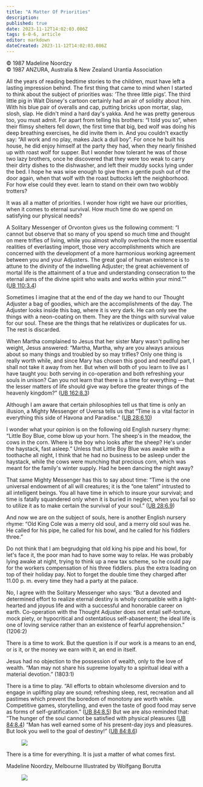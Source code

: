 ```yaml
---
title: "A Matter Of Priorities"
description: 
published: true
date: 2023-11-12T14:02:03.086Z
tags: 6-0-6, article
editor: markdown
dateCreated: 2023-11-12T14:02:03.086Z
---
```


<p class="v-card v-sheet theme--light gray lighten-3 px-2 py-1">© 1987 Madeline Noordzy<br>© 1987 ANZURA, Australia & New Zealand Urantia Association</p>

All the years of reading bedtime stories to the children, must have left a lasting impression behind. The first thing that came to mind when I started to think about the subject of priorities was: ‘The three little pigs’. The third little pig in Walt Disney's cartoon certainly had an air of solidity about him. With his blue pair of overalls and cap, putting bricks upon mortar, slap, slosh, slap. He didn't mind a hard day's yakka. And he was pretty generous too, you must admit. For apart from telling his brothers: “I told you so”, when their flimsy shelters fell down, the first time that big, bed wolf was doing his deep breathing exercises, he did invite them in. And you couldn't exactly say: “All work and no play, makes Jack a dull boy”. For once he built his house, he did enjoy himself at the party they had, when they nearly finished up with roast wolf for supper. But I wonder how tolerant he was of those two lazy brothers, once he discovered that they were too weak to carry their dirty dishes to the dishwasher, and left their muddy socks lying under the bed. I hope he was wise enough to give them a gentle push out of the door again, when that wolf with the roast buttocks left the neighborhood. For how else could they ever. learn to stand on their own two wobbly trotters?

It was all a matter of priorities. I wonder how right we have our priorities, when it comes to eternal survival. How much time do we spend on satisfying our physical needs?

A Solitary Messenger of Orvonton gives us the following comment: “I cannot but observe that so many of you spend so much time and thought on mere trifles of living, while you almost wholly overlook the more essential realities of everlasting import, those very accomplishments which are concerned with the development of a more harmonious working agreement between you and your Adjusters. The great goal of human existence is to attune to the divinity of the indwelling Adjuster; the great achievement of mortal life is the attainment of a true and understanding consecration to the eternal aims of the divine spirit who waits and works within your mind.”" ([UB 110:3.4](/en/The_Urantia_Book/110#p3_4))

Sometimes I imagine that at the end of the day we hand to our Thought Adjuster a bag of goodies, which are the accomplishments of the day. The Adjuster looks inside this bag, where it is very dark. He can only see the things with a neon-coating on them. They are the things with survival value for our soul. These are the things that he relativizes or duplicates for us. The rest is discarded.

When Martha complained to Jesus that her sister Mary wasn't pulling her weight, Jesus answered: “Martha, Martha, why are you always anxious about so many things and troubled by so may trifles? Only one thing is really worth while, and since Mary has chosen this good and needful part, I shall not take it away from her. But when will both of you learn to live as I have taught you: both serving in co-operation and both refreshing your souls in unison? Can you not learn that there is a time for everything — that the lesser matters of life should give way before the greater things of the heavenly kingdom?” ([UB 162:8.3](/en/The_Urantia_Book/162#p8_3))

Although I am aware that certain philosophies tell us that time is only an illusion, a Mighty Messenger of Uversa tells us that “Time is a vital factor in everything this side of Havona and Paradise.” ([UB 28:6.10](/en/The_Urantia_Book/28#p6_10))

I wonder what your opinion is on the following old English nursery rhyme: “Little Boy Blue, come blow up your horn. The sheep's in the meadow, the cows in the corn. Where is the boy who looks after the sheep? He's under the haystack, fast asleep.” Unless that Little Boy Blue was awake with a toothache all night, I think that he had no business to be asleep under the haystack, while the cows were munching that precious corn, which was meant for the family's winter supply. Had he been dancing the night away?

That same Mighty Messenger has this to say about time: “Time is the one universal endowment of all will creatures; it is the “one talent” intrusted to all intelligent beings. You all have time in which to insure your survival; and time is fatally squandered only when it is buried in neglect, when you fail so to utilize it as to make certain the survival of your soul.” ([UB 28:6.9](/en/The_Urantia_Book/28#p6_9))

And now we are on the subject of souls, here is another English nursery rhyme: “Old King Cole was a merry old soul, and a merry old soul was he. He called for his pipe, he called for his bowl, and he called for his fiddlers three.”

Do not think that I am begrudging that old king his pipe and his bowl, for let's face it, the poor man had to have some way to relax. He was probably lying awake at night, trying to think up a new tax scheme, so he could pay for the workers compensation of his three fiddlers. plus the extra loading on top of their holiday pay. Not to forget the double time they charged after 11.00 p. m. every time they had a party at the palace.

No, I agree with the Solitary Messenger who says: “But a devoted and determined effort to realize eternal destiny is wholly compatible with a light-hearted and joyous life and with a successful and honorable career on earth. Co-operation with the Thought Adjuster does not entail self-torture, mock piety, or hypocritical and ostentatious self-abasement; the ideal life is one of loving service rather than an existence of fearful apprehension.” (1206:2)

There is a time to work. But the question is if our work is a means to an end, or is it, or the money we earn with it, an end in itself.

Jesus had no objection to the possession of wealth, only to the love of wealth. “Man may not share his supreme loyalty to a spiritual ideal with a material devotion.” (1803:1)

There is a time to play. “All efforts to obtain wholesome diversion and to engage in uplifting play are sound; refreshing sleep, rest, recreation and all pastimes which prevent the boredom of monotony are worth while. Competitive games, storytelling, and even the taste of good food may serve as forms of self-gratification.” ([UB 84:8.5](/en/The_Urantia_Book/84#p8_5)) But we are also reminded that: “The hunger of the soul cannot be satisfied with physical pleasures ([UB 84:8.4](/en/The_Urantia_Book/84#p8_4)) “Man has well earned some of his present-day joys and pleasures. But look you well to the goal of destiny!” ([UB 84:8.6](/en/The_Urantia_Book/84#p8_6))

<figure id="Figure_2" class="image urantiapedia" alt="Lawn">
<img src="/image/article/606/lawn.jpg">
</figure>

There is a time for everything. It is just a matter of what comes first.

Madeline Noordzy, Melbourne Illustrated by Wolfgang Borutta

<figure id="Figure_3" class="image urantiapedia" alt="Dad">
<img src="/image/article/606/Dad.jpg">
</figure>